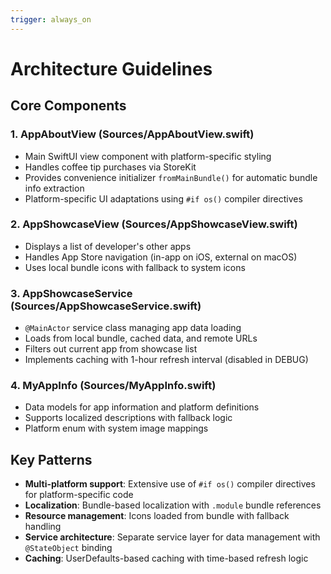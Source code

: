 ```yaml
---
trigger: always_on
---
```


# Architecture Guidelines

## Core Components

### 1. AppAboutView (Sources/AppAboutView.swift)
- Main SwiftUI view component with platform-specific styling
- Handles coffee tip purchases via StoreKit
- Provides convenience initializer `fromMainBundle()` for automatic bundle info extraction
- Platform-specific UI adaptations using `#if os()` compiler directives

### 2. AppShowcaseView (Sources/AppShowcaseView.swift)
- Displays a list of developer's other apps
- Handles App Store navigation (in-app on iOS, external on macOS)
- Uses local bundle icons with fallback to system icons

### 3. AppShowcaseService (Sources/AppShowcaseService.swift)
- `@MainActor` service class managing app data loading
- Loads from local bundle, cached data, and remote URLs
- Filters out current app from showcase list
- Implements caching with 1-hour refresh interval (disabled in DEBUG)

### 4. MyAppInfo (Sources/MyAppInfo.swift)
- Data models for app information and platform definitions
- Supports localized descriptions with fallback logic
- Platform enum with system image mappings

## Key Patterns
- **Multi-platform support**: Extensive use of `#if os()` compiler directives for platform-specific code
- **Localization**: Bundle-based localization with `.module` bundle references
- **Resource management**: Icons loaded from bundle with fallback handling
- **Service architecture**: Separate service layer for data management with `@StateObject` binding
- **Caching**: UserDefaults-based caching with time-based refresh logic